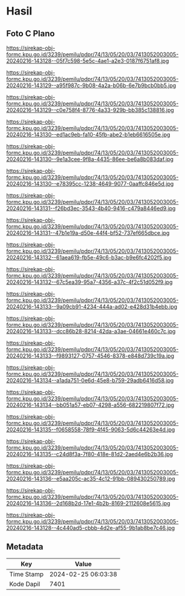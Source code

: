 # Hasil

## Foto C Plano

https://sirekap-obj-formc.kpu.go.id/3239/pemilu/pdpr/74/13/05/20/03/7413052003005-20240216-143128--05f7c598-5e5c-4ae1-a2e3-0187f6751af8.jpg

https://sirekap-obj-formc.kpu.go.id/3239/pemilu/pdpr/74/13/05/20/03/7413052003005-20240216-143129--a95f987c-9b08-4a2a-b06b-6e7b9bcb0bb5.jpg

https://sirekap-obj-formc.kpu.go.id/3239/pemilu/pdpr/74/13/05/20/03/7413052003005-20240216-143129--c0e758f4-8776-4a33-929b-bb385c138816.jpg

https://sirekap-obj-formc.kpu.go.id/3239/pemilu/pdpr/74/13/05/20/03/7413052003005-20240216-143130--ed1ac9eb-fa10-45fb-abe2-b1eb6616505e.jpg

https://sirekap-obj-formc.kpu.go.id/3239/pemilu/pdpr/74/13/05/20/03/7413052003005-20240216-143130--9e1a3cee-9f8a-4435-86ee-be6a8b083daf.jpg

https://sirekap-obj-formc.kpu.go.id/3239/pemilu/pdpr/74/13/05/20/03/7413052003005-20240216-143130--e78395cc-1238-4649-9077-0aaffc846e5d.jpg

https://sirekap-obj-formc.kpu.go.id/3239/pemilu/pdpr/74/13/05/20/03/7413052003005-20240216-143131--f26bd3ec-3543-4b40-9416-c479a8446ed9.jpg

https://sirekap-obj-formc.kpu.go.id/3239/pemilu/pdpr/74/13/05/20/03/7413052003005-20240216-143131--47b1e19a-d50e-44f4-bf52-737ef665dbce.jpg

https://sirekap-obj-formc.kpu.go.id/3239/pemilu/pdpr/74/13/05/20/03/7413052003005-20240216-143132--61aea619-fb5e-49c6-b3ac-b9e6fc4202f5.jpg

https://sirekap-obj-formc.kpu.go.id/3239/pemilu/pdpr/74/13/05/20/03/7413052003005-20240216-143132--67c5ea39-95a7-4356-a37c-4f2c51d052f9.jpg

https://sirekap-obj-formc.kpu.go.id/3239/pemilu/pdpr/74/13/05/20/03/7413052003005-20240216-143133--9a09cb91-4234-444a-ad02-e428d31b4ebb.jpg

https://sirekap-obj-formc.kpu.go.id/3239/pemilu/pdpr/74/13/05/20/03/7413052003005-20240216-143133--dcc86b28-8214-42da-a3ae-04661e460c7c.jpg

https://sirekap-obj-formc.kpu.go.id/3239/pemilu/pdpr/74/13/05/20/03/7413052003005-20240216-143133--f9893127-0757-4546-8378-e848d739c19a.jpg

https://sirekap-obj-formc.kpu.go.id/3239/pemilu/pdpr/74/13/05/20/03/7413052003005-20240216-143134--a1ada751-0e6d-45e8-b759-29adb6416d58.jpg

https://sirekap-obj-formc.kpu.go.id/3239/pemilu/pdpr/74/13/05/20/03/7413052003005-20240216-143134--bb051a57-eb07-4298-a556-682219807f72.jpg

https://sirekap-obj-formc.kpu.go.id/3239/pemilu/pdpr/74/13/05/20/03/7413052003005-20240216-143135--f0658558-78f9-4f45-9063-5d6c44263e4d.jpg

https://sirekap-obj-formc.kpu.go.id/3239/pemilu/pdpr/74/13/05/20/03/7413052003005-20240216-143135--c24d8f3a-7f80-418e-81d2-2aed4e6b2b36.jpg

https://sirekap-obj-formc.kpu.go.id/3239/pemilu/pdpr/74/13/05/20/03/7413052003005-20240216-143136--e5aa205c-ac35-4c12-91bb-089430250789.jpg

https://sirekap-obj-formc.kpu.go.id/3239/pemilu/pdpr/74/13/05/20/03/7413052003005-20240216-143136--2d168b2d-17e1-4b2b-8169-2112608e5615.jpg

https://sirekap-obj-formc.kpu.go.id/3239/pemilu/pdpr/74/13/05/20/03/7413052003005-20240216-143128--4c440ad5-cbbb-4d2e-af55-9b1ab8be7c46.jpg


## Metadata

| Key        | Value               |
| ---------- | ------------------- |
| Time Stamp | 2024-02-25 06:03:38 |
| Kode Dapil | 7401                |



